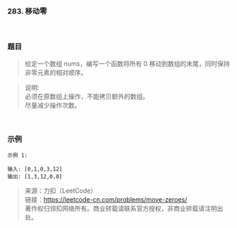 ### 283. 移动零

<br>

### 题目

> 给定一个数组 nums，编写一个函数将所有 0 移动到数组的末尾，同时保持非零元素的相对顺序。

>说明:<br>
必须在原数组上操作，不能拷贝额外的数组。<br>
尽量减少操作次数。

<br>

### 示例
```
示例 1:

输入: [0,1,0,3,12]
输出: [1,3,12,0,0]
```

>来源：力扣（LeetCode）<br>
链接：https://leetcode-cn.com/problems/move-zeroes/<br>
著作权归领扣网络所有。商业转载请联系官方授权，非商业转载请注明出处。

<br>

